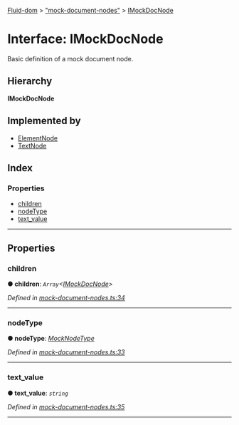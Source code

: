 [Fluid-dom](../README.md) > ["mock-document-nodes"](../modules/_mock_document_nodes_.md) > [IMockDocNode](../interfaces/_mock_document_nodes_.imockdocnode.md)

# Interface: IMockDocNode

Basic definition of a mock document node.

## Hierarchy

**IMockDocNode**

## Implemented by

* [ElementNode](../classes/_mock_document_nodes_.elementnode.md)
* [TextNode](../classes/_mock_document_nodes_.textnode.md)

## Index

### Properties

* [children](_mock_document_nodes_.imockdocnode.md#children)
* [nodeType](_mock_document_nodes_.imockdocnode.md#nodetype)
* [text_value](_mock_document_nodes_.imockdocnode.md#text_value)

---

## Properties

<a id="children"></a>

###  children

**● children**: *`Array`<[IMockDocNode](_mock_document_nodes_.imockdocnode.md)>*

*Defined in [mock-document-nodes.ts:34](https://github.com/WazzaMo/fluid-dom/blob/cb271c8/src/mock-document-nodes.ts#L34)*

___
<a id="nodetype"></a>

###  nodeType

**● nodeType**: *[MockNodeType](../enums/_mock_document_nodes_.mocknodetype.md)*

*Defined in [mock-document-nodes.ts:33](https://github.com/WazzaMo/fluid-dom/blob/cb271c8/src/mock-document-nodes.ts#L33)*

___
<a id="text_value"></a>

###  text_value

**● text_value**: *`string`*

*Defined in [mock-document-nodes.ts:35](https://github.com/WazzaMo/fluid-dom/blob/cb271c8/src/mock-document-nodes.ts#L35)*

___

